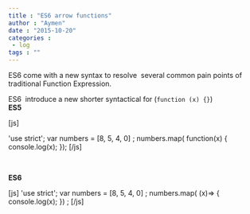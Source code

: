 ```yaml
---
title : "ES6 arrow functions"
author : "Aymen"
date : "2015-10-20"
categories : 
 - log
tags : ""
---
```


ES6 come with a new syntax to resolve  several common pain points of traditional Function Expression.

ES6  introduce a new shorter syntactical for (`function (x) {}`)  
**ES5**

\[js\]

'use strict'; var numbers = \[8, 5, 4, 0\] ; numbers.map( function(x) { console.log(x); }); \[/js\]

 

**ES6**

\[js\] 'use strict'; var numbers = \[8, 5, 4, 0\] ; numbers.map( (x)=> { console.log(x); }) ; \[/js\]
